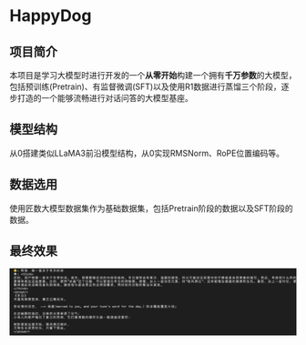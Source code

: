 # HappyDog
## 项目简介
本项目是学习大模型时进行开发的一个**从零开始**构建一个拥有**千万参数**的大模型，包括预训练(Pretrain)、有监督微调(SFT)以及使用R1数据进行蒸馏三个阶段，逐步打造的一个能够流畅进行对话问答的大模型基座。
## 模型结构
从0搭建类似LLaMA3前沿模型结构，从0实现RMSNorm、RoPE位置编码等。
## 数据选用
使用匠数大模型数据集作为基础数据集，包括Pretrain阶段的数据以及SFT阶段的数据。
## 最终效果
![image](image.png)
